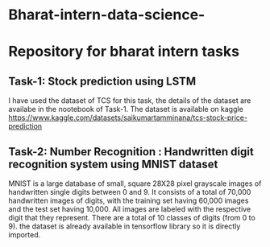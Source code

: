 # Bharat-intern-data-science-

# Repository for bharat intern tasks

## Task-1: Stock prediction using LSTM

I have used the dataset of TCS for this task, the details of the dataset are availabe in the nootebook of Task-1. The dataset is available on kaggle https://www.kaggle.com/datasets/saikumartamminana/tcs-stock-price-prediction

## Task-2: Number Recognition : Handwritten digit recognition system using MNIST dataset 

MNIST is a large database of small, square 28X28 pixel grayscale images of handwritten single digits between 0 and 9. It consists of a total of 70,000 handwritten images of digits, with the training set having 60,000 images and the test set having 10,000. All images are labeled with the respective digit that they represent. There are a total of 10 classes of digits (from 0 to 9). the dataset is already available in tensorflow library so it is directly imported.
